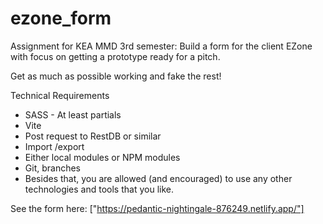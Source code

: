 # ezone_form

Assignment for KEA MMD 3rd semester: Build a form for the client EZone with focus on getting a prototype ready for a pitch.

Get as much as possible working and fake the rest!

Technical Requirements
- SASS - At least partials
- Vite
- Post request to RestDB or similar
- Import /export
- Either local modules or NPM modules
- Git, branches
- Besides that, you are allowed (and encouraged) to use any other technologies and tools that you like.

See the form here: ["https://pedantic-nightingale-876249.netlify.app/"]
